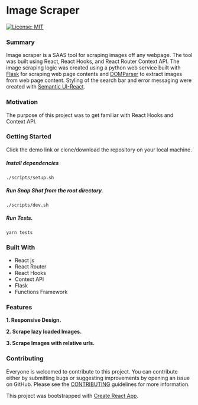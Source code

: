 # Image Scraper
<!-- [![Build Status](https://travis-ci.org/Yog9/SnapShot.svg?branch=master)](https://travis-ci.org/Yog9/SnapShot) -->
[![License: MIT](https://img.shields.io/badge/License-MIT-yellow.svg)](https://opensource.org/licenses/MIT)

<!-- [Demo of Snap Shot](https://yog9.github.io/SnapShot/) -->

### Summary

Image scraper is a SAAS tool for scraping images off any webpage. The tool was built using React, React Hooks, and React Router Context API. The image scraping logic was created using a python web service built with [Flask](https://flask.palletsprojects.com/en/2.0.x/) for scraping web page contents and [DOMParser]([https://developer.mozilla.org/en-US/docs/Web/API/DOMParser) to extract images from web page content. Styling of the search bar and error messaging were created with [Semantic UI-React](https://react.semantic-ui.com/).

### Motivation

The purpose of this project was to get familiar with React Hooks and Context API.

### Getting Started

Click the demo link or clone/download the repository on your local machine.

##### Install dependencies

`./scripts/setup.sh`

##### Run Snap Shot from the root directory.

`./scripts/dev.sh`

##### Run Tests.

`yarn tests`

### Built With

- React js
- React Router
- React Hooks
- Context API
- Flask
- Functions Framework

### Features

**1. Responsive Design.**

**2. Scrape lazy loaded Images.**

**3. Scrape Images with relative urls.**

### Contributing

Everyone is welcomed to contribute to this project. You can contribute either by submitting bugs or suggesting improvements by opening an issue on GitHub. Please see the [CONTRIBUTING](CONTRIBUTING.md) guidelines for more information.

This project was bootstrapped with [Create React App](https://github.com/facebook/create-react-app).
